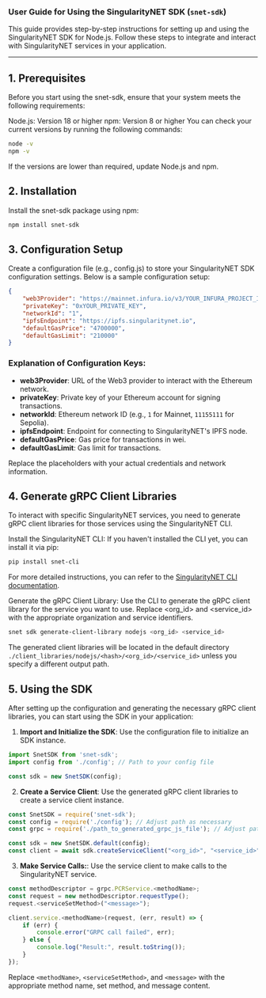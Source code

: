 ### User Guide for Using the SingularityNET SDK (`snet-sdk`)

This guide provides step-by-step instructions for setting up and using the SingularityNET SDK for Node.js. Follow these steps to integrate and interact with SingularityNET services in your application.

---

## 1. Prerequisites
Before you start using the snet-sdk, ensure that your system meets the following requirements:

Node.js: Version 18 or higher
npm: Version 8 or higher
You can check your current versions by running the following commands:

```bash
node -v
npm -v
```

If the versions are lower than required, update Node.js and npm.

## 2. Installation
Install the snet-sdk package using npm:

```bash
npm install snet-sdk
```

## 3. Configuration Setup
Create a configuration file (e.g., config.js) to store your SingularityNET SDK configuration settings. Below is a sample configuration setup:

```json
{ 
    "web3Provider": "https://mainnet.infura.io/v3/YOUR_INFURA_PROJECT_ID",
    "privateKey": "0xYOUR_PRIVATE_KEY",
    "networkId": "1",
    "ipfsEndpoint": "https://ipfs.singularitynet.io",
    "defaultGasPrice": "4700000",
    "defaultGasLimit": "210000"
}
```

### Explanation of Configuration Keys:

- **web3Provider**: URL of the Web3 provider to interact with the Ethereum network.
- **privateKey**: Private key of your Ethereum account for signing transactions.
- **networkId**: Ethereum network ID (e.g., `1` for Mainnet, `11155111` for Sepolia).
- **ipfsEndpoint**: Endpoint for connecting to SingularityNET's IPFS node.
- **defaultGasPrice**: Gas price for transactions in wei.
- **defaultGasLimit**: Gas limit for transactions.

Replace the placeholders with your actual credentials and network information.

## 4. Generate gRPC Client Libraries
To interact with specific SingularityNET services, you need to generate gRPC client libraries for those services using the SingularityNET CLI.

Install the SingularityNET CLI: If you haven't installed the CLI yet, you can install it via pip:

```bash
pip install snet-cli
```

For more detailed instructions, you can refer to the [SingularityNET CLI documentation](https://github.com/singnet/snet-cli#installing-with-pip).

Generate the gRPC Client Library: Use the CLI to generate the gRPC client library for the service you want to use. Replace <org_id> and <service_id> with the appropriate organization and service identifiers.

```bash
snet sdk generate-client-library nodejs <org_id> <service_id>
```

The generated client libraries will be located in the default directory `./client_libraries/nodejs/<hash>/<org_id>/<service_id>` unless you specify a different output path.

## 5. Using the SDK
After setting up the configuration and generating the necessary gRPC client libraries, you can start using the SDK in your application:

1. **Import and Initialize the SDK**: Use the configuration file to initialize an SDK instance.

```javascript
import SnetSDK from 'snet-sdk';
import config from './config'; // Path to your config file

const sdk = new SnetSDK(config);
```

2. **Create a Service Client**: Use the generated gRPC client libraries to create a service client instance.

```javascript
const SnetSDK = require('snet-sdk');
const config = require('./config'); // Adjust path as necessary
const grpc = require('./path_to_generated_grpc_js_file'); // Adjust path as necessary

const sdk = new SnetSDK.default(config);
const client = await sdk.createServiceClient("<org_id>", "<service_id>", grpc.PCRClient);
```

3. **Make Service Calls:**: Use the service client to make calls to the SingularityNET service.

```javascript
const methodDescriptor = grpc.PCRService.<methodName>;
const request = new methodDescriptor.requestType();
request.<serviceSetMethod>("<message>");

client.service.<methodName>(request, (err, result) => {
    if (err) {
        console.error("GRPC call failed", err);
    } else {
        console.log("Result:", result.toString());
    }
});
```

Replace `<methodName>`, `<serviceSetMethod>`, and `<message>` with the appropriate method name, set method, and message content.
